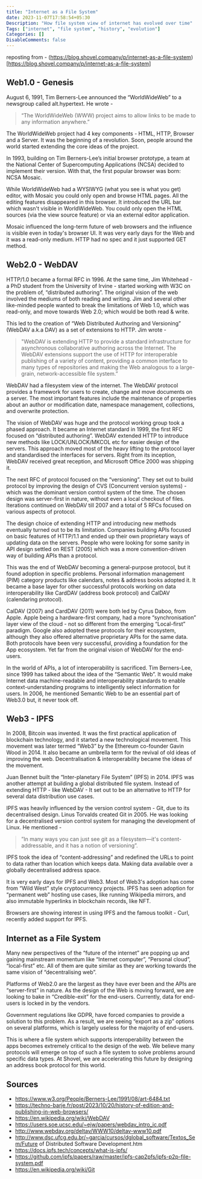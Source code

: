 ```yaml
---
title: "Internet as a File System"
date: 2023-11-07T17:58:54+05:30
Description: "How file system view of internet has evolved over time"
Tags: ["internet", "file system", "history", "evolution"]
Categories: []
DisableComments: false
---
```


reposting from - (https://blog.shovel.company/p/internet-as-a-file-system)[https://blog.shovel.company/p/internet-as-a-file-system]

## Web1.0 - Genesis
August 6, 1991, Tim Berners-Lee announced the “WorldWideWeb” to a newsgroup called alt.hypertext. He wrote -

> “The WorldWideWeb (WWW) project aims to allow links to be made to any information anywhere.”

The WorldWideWeb project had 4 key components - HTML, HTTP, Browser and a Server. It was the beginning of a revolution. Soon, people around the world started extending the core ideas of the project.

In 1993, building on Tim Berners-Lee’s initial browser prototype, a team at the National Center of Supercomputing Applications (NCSA) decided to implement their version. With that, the first popular browser was born: NCSA Mosaic.

While WorldWideWeb had a WYSIWYG (what you see is what you get) editor, with Mosaic you could only open and browse HTML pages. All the editing features disappeared in this browser. It introduced the URL bar which wasn't visible in WorldWideWeb. You could only open the HTML sources (via the view source feature) or via an external editor application.

Mosaic influenced the long-term future of web browsers and the influence is visible even in today's browser UI. It was very early days for the Web and it was a read-only medium. HTTP had no spec and it just supported GET method.

## Web2.0 - WebDAV
HTTP/1.0 became a formal RFC in 1996. At the same time, Jim Whitehead - a PhD student from the University of Irvine - started working with W3C on the problem of, “distributed authoring”. The original vision of the web involved the mediums of both reading and writing. Jim and several other like-minded people wanted to break the limitations of Web 1.0, which was read-only, and move towards Web 2.0; which would be both read & write.

This led to the creation of “Web Distributed Authoring and Versioning” (WebDAV a.k.a DAV) as a set of extensions to HTTP. Jim wrote -

> "WebDAV is extending HTTP to provide a standard infrastructure for asynchronous collaborative authoring across the Internet. The WebDAV extensions support the use of HTTP for interoperable publishing of a variety of content, providing a common interface to many types of repositories and making the Web analogous to a large-grain, network-accessible file system.”

WebDAV had a filesystem view of the internet. The WebDAV protocol provides a framework for users to create, change and move documents on a server. The most important features include the maintenance of properties about an author or modification date, namespace management, collections, and overwrite protection.

The vision of WebDAV was huge and the protocol working group took a phased approach. It became an Internet standard in 1999, the first RFC focused on “distributed authoring”. WebDAV extended HTTP to introduce new methods like LOCK/UNLOCK/MKCOL etc for easier design of the servers. This approach moved most of the heavy lifting to the protocol layer and standardised the interfaces for servers. Right from its inception, WebDAV received great reception, and Microsoft Office 2000 was shipping it.

The next RFC of protocol focused on the “versioning”. They set out to build protocol by improving the design of CVS (Concurrent version systems) - which was the dominant version control system of the time. The chosen design was server-first in nature, without even a local checkout of files. Iterations continued on WebDAV till 2007 and a total of 5 RFCs focused on various aspects of protocol.

The design choice of extending HTTP and introducing new methods eventually turned out to be its limitation. Companies building APIs focused on basic features of HTTP/1.1 and ended up their own proprietary ways of updating data on the servers. People who were looking for some sanity in API design settled on REST (2005) which was a more convention-driven way of building APIs than a protocol.

This was the end of WebDAV becoming a general-purpose protocol, but it found adoption in specific problems. Personal information management (PIM) category products like calendars, notes & address books adopted it. It became a base layer for other successful protocols working on data interoperability like CardDAV (address book protocol) and CalDAV (calendaring protocol).

CalDAV (2007) and CardDAV (2011) were both led by Cyrus Daboo, from Apple. Apple being a hardware-first company, had a more “synchronisation” layer view of the cloud - not so different from the emerging “Local-first” paradigm. Google also adopted these protocols for their ecosystem, although they also offered alternative proprietary APIs for the same data. Both protocols have been very successful, providing a foundation for the App ecosystem. Yet far from the original vision of WebDAV for the end-users.

In the world of APIs, a lot of interoperability is sacrificed. Tim Berners-Lee, since 1999 has talked about the idea of the “Semantic Web”. It would make Internet data machine-readable and interoperability standards to enable context-understanding programs to intelligently select information for users. In 2006, he mentioned Semantic Web to be an essential part of Web3.0 but, it never took off.

## Web3 - IPFS
In 2008, Bitcoin was invented. It was the first practical application of blockchain technology, and it started a new technological movement. This movement was later termed “Web3” by the Ethereum co-founder Gavin Wood in 2014. It also became an umbrella term for the revival of old ideas of improving the web. Decentralisation & interoperability became the ideas of the movement.

Juan Bennet built the “Inter-planetary File System” (IPFS) in 2014. IPFS was another attempt at building a global distributed file system. Instead of extending HTTP - like WebDAV - It set out to be an alternative to HTTP for several data distribution use cases.

IPFS was heavily influenced by the version control system - Git, due to its decentralised design. Linus Torvalds created Git in 2005. He was looking for a decentralised version control system for managing the development of Linux. He mentioned -

> ”In many ways you can just see git as a filesystem—it's content-addressable, and it has a notion of versioning”.

IPFS took the idea of “content-addressing” and redefined the URLs to point to data rather than location which keeps data. Making data available over a globally decentralised address space.

It is very early days for IPFS and Web3. Most of Web3's adoption has come from “Wild West” style cryptocurrency projects. IPFS has seen adoption for “permanent web” hosting use cases, like running Wikipedia mirrors, and also immutable hyperlinks in blockchain records, like NFT.

Browsers are showing interest in using IPFS and the famous toolkit - Curl, recently added support for IPFS.

## Internet as a File System
Many new perspectives of the “future of the internet” are popping up and gaining mainstream momentum like “Internet computer”, “Personal cloud”, “local-first” etc. All of them are quite similar as they are working towards the same vision of “decentralising web”.

Platforms of Web2.0 are the largest as they have ever been and the APIs are “server-first” in nature. As the design of the Web is moving forward, we are looking to bake in “Credible-exit” for the end-users. Currently, data for end-users is locked in by the vendors.

Government regulations like GDPR, have forced companies to provide a solution to this problem. As a result, we are seeing “export as a zip” options on several platforms, which is largely useless for the majority of end-users.

This is where a file system which supports interoperability between the apps becomes extremely critical to the design of the web. We believe many protocols will emerge on top of such a file system to solve problems around specific data types. At Shovel, we are accelerating this future by designing an address book protocol for this world.

## Sources
* https://www.w3.org/People/Berners-Lee/1991/08/art-6484.txt
* https://techno-barje.fr/post/2023/10/20/history-of-edition-and-publishing-in-web-browsers/
* https://en.wikipedia.org/wiki/WebDAV
* https://users.soe.ucsc.edu/~ejw/papers/webdav_intro_ic.pdf
* http://www.webdav.org/deltav/WWW10/deltav-www10.pdf
* http://www.dsc.ufcg.edu.br/~garcia/cursos/dglobal_software/Textos_Sem/Future of Distributed Software Development.htm
* https://docs.ipfs.tech/concepts/what-is-ipfs/
* https://github.com/ipfs/papers/raw/master/ipfs-cap2pfs/ipfs-p2p-file-system.pdf
* https://en.wikipedia.org/wiki/Git